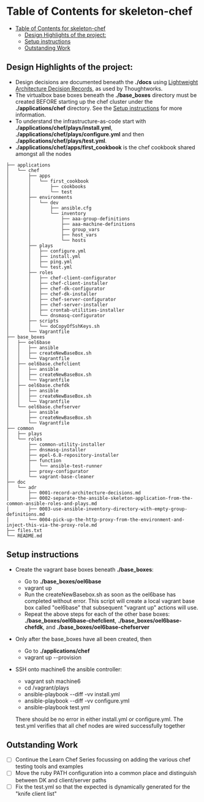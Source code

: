 Table of Contents for skeleton-chef
=================

   * [Table of Contents for skeleton-chef](#table-of-contents-for-skeleton-chef)
      * [Design Highlights of the project:](#design-highlights-of-the-project)
      * [Setup instructions](#setup-instructions)
      * [Outstanding Work](#outstanding-work)


## Design Highlights of the project:
* Design decisions are documented beneath the **./docs** using [Lightweight Architecture Decision Records](https://www.thoughtworks.com/radar/techniques/lightweight-architecture-decision-records), as used by Thoughtworks.
* The virtualbox base boxes beneath the **./base\_boxes** directory must be created BEFORE starting up the chef cluster under the **./applications/chef** directory.  See the [Setup instructions](#setup-instructions) for more information. 
* To understand the infrastructure-as-code start with **./applications/chef/plays/install.yml**, **./applications/chef/plays/configure.yml** and then **./applications/chef/plays/test.yml**. 
* **./applications/chef/apps/first_cookbook** is the chef cookbook shared amongst all the nodes

```
├── applications
│   └── chef
│       ├── apps
│       │   └── first_cookbook
│       │       ├── cookbooks
│       │       └── test
│       ├── environments
│       │   └── dev
│       │       ├── ansible.cfg
│       │       └── inventory
│       │           ├── aaa-group-definitions
│       │           ├── aaa-machine-definitions
│       │           ├── group_vars
│       │           ├── host_vars
│       │           └── hosts
│       ├── plays
│       │   ├── configure.yml
│       │   ├── install.yml
│       │   ├── ping.yml
│       │   └── test.yml
│       ├── roles
│       │   ├── chef-client-configurator
│       │   ├── chef-client-installer
│       │   ├── chef-dk-configurator
│       │   ├── chef-dk-installer
│       │   ├── chef-server-configurator
│       │   ├── chef-server-installer
│       │   ├── crontab-utilities-installer
│       │   └── dnsmasq-configurator
│       ├── scripts
│       │   └── doCopyOfSshKeys.sh
│       └── Vagrantfile
├── base_boxes
│   ├── oel6base
│   │   ├── ansible
│   │   ├── createNewBaseBox.sh
│   │   └── Vagrantfile
│   ├── oel6base.chefclient
│   │   ├── ansible
│   │   ├── createNewBaseBox.sh
│   │   └── Vagrantfile
│   ├── oel6base.chefdk
│   │   ├── ansible
│   │   ├── createNewBaseBox.sh
│   │   └── Vagrantfile
│   └── oel6base.chefserver
│       ├── ansible
│       ├── createNewBaseBox.sh
│       └── Vagrantfile
├── common
│   ├── plays
│   └── roles
│       ├── common-utility-installer
│       ├── dnsmasq-installer
│       ├── epel-6.8-repository-installer
│       ├── function
│       │   └── ansible-test-runner
│       ├── proxy-configurator
│       └── vagrant-base-cleaner
├── doc
│   └── adr
│       ├── 0001-record-architecture-decisions.md
│       ├── 0002-separate-the-ansible-skeleton-application-from-the-common-ansible-roles-and-plays.md
│       ├── 0003-use-ansible-inventory-directory-with-empty-group-definitions.md
│       └── 0004-pick-up-the-http-proxy-from-the-environment-and-inject-this-via-the-proxy-role.md
├── files.txt
└── README.md
```

## Setup instructions
* Create the vagrant base boxes beneath **./base\_boxes**:
    * Go to **./base\_boxes/oel6base**
    * vagrant up
    * Run the createNewBasebox.sh as soon as the oel6base has completed without error.  This script will create a local vagrant base box called "oel6base" that subsequent "vagrant up" actions will use.  
    * Repeat the above steps for each of the other base boxes:  **./base\_boxes/oel6base-chefclient**, **./base\_boxes/oel6base-chefdk**, and **./base\_boxes/oel6base-chefserver**

* Only after the base_boxes have all been created, then 
    * Go to **./applications/chef**
    * vagrant up --provision

* SSH onto machine6 the ansible controller:
    * vagrant ssh machine6
    * cd /vagrant/plays
    * ansible-playbook --diff -vv install.yml
    * ansible-playbook --diff -vv configure.yml
    * ansible-playbook test.yml

    There should be no error in either install.yml or configure.yml.  The test.yml verifies that all chef nodes are wired successfully together

## Outstanding Work
- [ ] Continue the Learn Chef Series focussing on adding the various chef testing tools and examples
- [ ] Move the ruby PATH configuration into a common place and distinguish between DK and client/server paths
- [ ] Fix the test.yml so that the expected is dynamically generated for the "knife client list"
